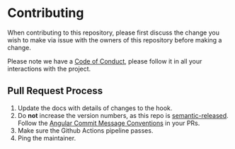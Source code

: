 # Contributing

When contributing to this repository, please first discuss the change you wish to make via issue with the owners of this repository before making a change.

Please note we have a [Code of Conduct](./CODE_OF_CONDUCT.md), please follow it in all your interactions with the project.

## Pull Request Process

1. Update the docs with details of changes to the hook.
2. Do **not** increase the version numbers, as this repo is [semantic-released](https://github.com/semantic-release/semantic-release). Follow the [Angular Commit Message Conventions](https://github.com/angular/angular/blob/master/CONTRIBUTING.md#-commit-message-format) in your PRs.
3. Make sure the Github Actions pipeline passes.
4. Ping the maintainer.
